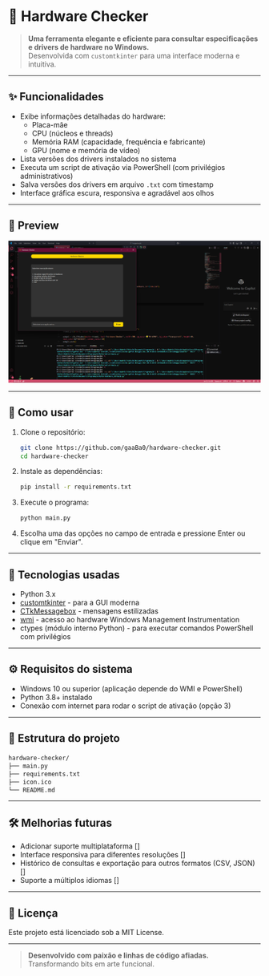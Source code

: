 # 🚀 Hardware Checker

> **Uma ferramenta elegante e eficiente para consultar especificações e drivers de hardware no Windows.**  
> Desenvolvida com `customtkinter` para uma interface moderna e intuitiva.

---

## ✨ Funcionalidades

- Exibe informações detalhadas do hardware:  
  - Placa-mãe  
  - CPU (núcleos e threads)  
  - Memória RAM (capacidade, frequência e fabricante)  
  - GPU (nome e memória de vídeo)
- Lista versões dos drivers instalados no sistema
- Executa um script de ativação via PowerShell (com privilégios administrativos)
- Salva versões dos drivers em arquivo `.txt` com timestamp
- Interface gráfica escura, responsiva e agradável aos olhos

---

## 📸 Preview

![Preview do app mostrando interface escura com opções de hardware](preview.png)

---

## 🚀 Como usar

1. Clone o repositório:
    ```bash
    git clone https://github.com/gaaBa0/hardware-checker.git
    cd hardware-checker
    ```

2. Instale as dependências:
    ```bash
    pip install -r requirements.txt
    ```

3. Execute o programa:
    ```bash
    python main.py
    ```

4. Escolha uma das opções no campo de entrada e pressione Enter ou clique em "Enviar".

---

## 🎨 Tecnologias usadas

- Python 3.x  
- [customtkinter](https://github.com/TomSchimansky/CustomTkinter) - para a GUI moderna  
- [CTkMessagebox](https://github.com/TomSchimansky/CustomTkinter/tree/master/CTkMessagebox) - mensagens estilizadas  
- [wmi](https://github.com/tjguk/wmi) - acesso ao hardware Windows Management Instrumentation  
- ctypes (módulo interno Python) - para executar comandos PowerShell com privilégios

---

## ⚙️ Requisitos do sistema

- Windows 10 ou superior (aplicação depende do WMI e PowerShell)  
- Python 3.8+ instalado  
- Conexão com internet para rodar o script de ativação (opção 3)

---

## 📁 Estrutura do projeto

```
hardware-checker/
├── main.py
├── requirements.txt
├── icon.ico
└── README.md
```

---

## 🛠️ Melhorias futuras

- Adicionar suporte multiplataforma []
- Interface responsiva para diferentes resoluções [] 
- Histórico de consultas e exportação para outros formatos (CSV, JSON) [] 
- Suporte a múltiplos idiomas [] 

---

## 📝 Licença

Este projeto está licenciado sob a MIT License.

---

> **Desenvolvido com paixão e linhas de código afiadas.**  
> Transformando bits em arte funcional.
